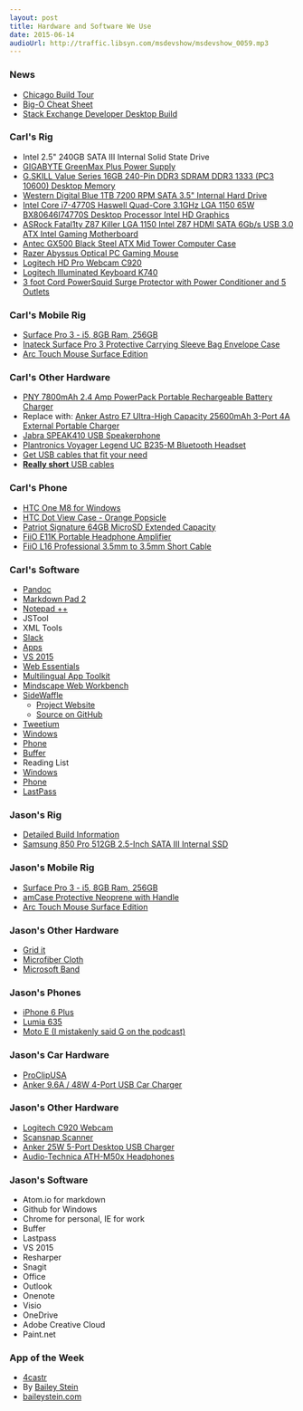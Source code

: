 ```yaml
---
layout: post
title: Hardware and Software We Use
date: 2015-06-14
audioUrl: http://traffic.libsyn.com/msdevshow/msdevshow_0059.mp3
---
```


### News

 - [Chicago Build Tour](https://chicago.build15.com/)
 - [Big-O Cheat Sheet](http://bigocheatsheet.com/)
 - [Stack Exchange Developer Desktop Build](http://nickcraver.com/desktop-build/)

### Carl's Rig

 - Intel 2.5" 240GB SATA III Internal Solid State Drive
 - [GIGABYTE GreenMax Plus Power Supply](http://www.newegg.com/Product/Product.aspx?Item=N82E16817233012)
 - [G.SKILL Value Series 16GB 240-Pin DDR3 SDRAM DDR3 1333 (PC3 10600) Desktop Memory](http://www.newegg.com/Product/Product.aspx?Item=N82E16820231608)
 - [Western Digital Blue 1TB 7200 RPM SATA 3.5" Internal Hard Drive](http://www.newegg.com/Product/Product.aspx?Item=N82E16822236339)
 - [Intel Core i7-4770S Haswell Quad-Core 3.1GHz LGA 1150 65W BX80646I74770S Desktop Processor Intel HD Graphics](http://www.newegg.com/Product/Product.aspx?Item=N82E16819116902)
 - [ASRock Fatal1ty Z87 Killer LGA 1150 Intel Z87 HDMI SATA 6Gb/s USB 3.0 ATX Intel Gaming Motherboard](http://www.newegg.com/Product/Product.aspx?Item=N82E16813157460)
 - [Antec GX500 Black Steel ATX Mid Tower Computer Case](http://www.newegg.com/Product/Product.aspx?Item=N82E16811129191)
 - [Razer Abyssus Optical PC Gaming Mouse](http://www.amazon.com/gp/product/B002XLR0JI?tag=ytechie-20)
 - [Logitech HD Pro Webcam C920](http://www.amazon.com/gp/product/B006JH8T3S?tag=ytechie-20)
 - [Logitech Illuminated Keyboard K740](http://www.amazon.com/gp/product/B001F51G16?tag=ytechie-20)
 - [3 foot Cord PowerSquid Surge Protector with Power Conditioner and 5 Outlets](http://www.amazon.com/gp/product/B0055YB7IA?tag=ytechie-20)

### Carl's Mobile Rig

 - [Surface Pro 3 - i5, 8GB Ram, 256GB](http://www.microsoftstore.com/store/msusa/en_US/pdp/Surface-Pro-3/productID.300190600?WT.mc_id=sp3pdp-hero)
  - [Inateck Surface Pro 3 Protective Carrying Sleeve Bag Envelope Case](http://www.amazon.com/gp/product/B00P259LFS?tag=ytechie-20)
  - [Arc Touch Mouse Surface Edition](http://www.microsoftstore.com/store/msusa/en_US/pdp/Arc-Touch-Mouse-Surface-Edition/productID.286866800)

### Carl's Other Hardware

 - [PNY 7800mAh 2.4 Amp PowerPack Portable Rechargeable Battery Charger](http://www.amazon.com/gp/product/B00B7UKVHY?tag=ytechie-20)
  - Replace with: [Anker Astro E7 Ultra-High Capacity 25600mAh 3-Port 4A External Portable  Charger](http://www.amazon.com/dp/B00M3073L4/?tag=ytechie-20)
 - [Jabra SPEAK410 USB Speakerphone](http://www.amazon.com/Jabra-SPEAK410-Speakerphone-Skype-other/dp/B007SHJIO2/?tag=ytechie-20)
 - [Plantronics Voyager Legend UC B235-M Bluetooth Headset](http://www.amazon.com/Plantronics-Voyager-Legend-Bluetooth-Headset/dp/B009ZJ3MSY/?tag=ytechie-20)
 - [Get USB cables that fit your need](http://www.amazon.com/gp/product/B00N8VT4FK?tag=ytechie-20)
 - [**Really short** USB cables](http://www.amazon.com/gp/product/B00N8VT4FK?tag=ytechie-20)

### Carl's Phone

 - [HTC One M8 for Windows](http://www.amazon.com/gp/product/B00M7DFJ0O?tag=ytechie-20)
 - [HTC Dot View Case - Orange Popsicle](http://www.amazon.com/gp/product/B00J62637C?tag=ytechie-20)
 - [Patriot Signature 64GB MicroSD Extended Capacity](http://www.newegg.com/Product/Product.aspx?Item=N82E16820220814)
 - [FiiO E11K Portable Headphone Amplifier](http://www.amazon.com/gp/product/B00MFMW29I?tag=ytechie-20)
 - [FiiO L16 Professional 3.5mm to 3.5mm Short Cable](http://www.amazon.com/L16-Professional-3-5mm-Short-Cable/dp/B00KL7C10O/?tag=ytechie-20)

### Carl's Software

 - [Pandoc](http://pandoc.org/)
 - [Markdown Pad 2](http://markdownpad.com/)
 - [Notepad ++](https://notepad-plus-plus.org/)
  - JSTool
  - XML Tools
 - [Slack](https://slack.com/)
  - [Apps](https://windev.slack.com/apps)
 - [VS 2015](https://www.visualstudio.com/en-us/downloads/visual-studio-2015-downloads-vs.aspx)
  - [Web Essentials](https://visualstudiogallery.msdn.microsoft.com/ee6e6d8c-c837-41fb-886a-6b50ae2d06a2)
  - [Multilingual App Toolkit](https://visualstudiogallery.msdn.microsoft.com/5e2a913c-709c-44e6-8b90-a552eede1903?SRC=VSIDE)
  - [Mindscape Web Workbench](https://visualstudiogallery.msdn.microsoft.com/2b96d16a-c986-4501-8f97-8008f9db141a?SRC=VSIDE)
  - [SideWaffle](https://visualstudiogallery.msdn.microsoft.com/a16c2d07-b2e1-4a25-87d9-194f04e7a698?SRC=VSIDE)
     - [Project Website](http://sidewaffle.com/)
     - [Source on GitHub](https://github.com/ligershark/side-waffle)
 - [Tweetium](http://tweetiumapp.com/)
  - [Windows](http://apps.microsoft.com/windows/en-us/app/tweetium/4071d364-44bf-47ce-9eb7-d527e6f182a2)
  - [Phone](https://www.windowsphone.com/s?appid=8f328427-666d-4b6d-8a58-042ff6a17e41)
 - [Buffer](https://buffer.com/app)
 - Reading List
  - [Windows](http://apps.microsoft.com/windows/en-us/app/windows-reading-list/98bc0b52-5e5c-4097-b58e-e8e859e1829f)
  - [Phone](https://www.windowsphone.com/s?appid=cb040d8c-f740-4393-9f59-431fa920b90a)
 - [LastPass](https://lastpass.com/)

### Jason's Rig

 - [Detailed Build Information](http://www.ytechie.com/2013/03/my-ivy-bridge-i7-build/)
 - [Samsung 850 Pro 512GB 2.5-Inch SATA III Internal SSD](http://www.amazon.com/gp/product/B00LF10KTO/?tag=ytechie-20)

### Jason's Mobile Rig

- [Surface Pro 3 - i5, 8GB Ram, 256GB](http://www.microsoftstore.com/store/msusa/en_US/pdp/Surface-Pro-3/productID.300190600?WT.mc_id=sp3pdp-hero)
 - [amCase Protective Neoprene with Handle](http://www.amazon.com/gp/product/B00DUN2PBQ/?tag=ytechie-20)
 - [Arc Touch Mouse Surface Edition](http://www.microsoftstore.com/store/msusa/en_US/pdp/Arc-Touch-Mouse-Surface-Edition/productID.286866800)


### Jason's Other Hardware

 - [Grid it](https://www.amazon.com/gp/product/B00479FQCM/?tag=ytechie-20)
 - [Microfiber Cloth](http://www.amazon.com/Microfiber-Cleaning-Cloth-Color-1-Count/dp/B00009PSZ2/?tag=ytechie-20)
 - [Microsoft Band](http://www.amazon.com/dp/B00P2QKNFO/?tag=ytechie-20)

### Jason's Phones
 - [iPhone 6 Plus](http://www.amazon.com/Apple-iPhone-Plus-Space-Unlocked/dp/B00NQGOODE/?tag=ytechie-20)
 - [Lumia 635](http://www.amazon.com/AT-Nokia-Lumia-635-Contract/dp/B00LBFFSNM/?tag=ytechie-20)
 - [Moto E (I mistakenly said G on the podcast)](http://www.amazon.com/gp/product/B00K0NRYF6/?tag=ytechie-20)

### Jason's Car Hardware

 - [ProClipUSA](http://www.proclipusa.com/)
 - [Anker 9.6A / 48W 4-Port USB Car Charger](http://www.amazon.com/gp/product/B00SSMRB9A/?tag=ytechie-20)

### Jason's Other Hardware

 - [Logitech C920 Webcam](http://www.amazon.com/Logitech-Webcam-Widescreen-Calling-Recording/dp/B006JH8T3S/?tag=ytechie-20)
 - [Scansnap Scanner](http://www.amazon.com/Fujitsu-ScanSnap-iX500-Scanner-PA03656-B005/dp/B00ATZ9QMO/?tag=ytechie-20)
 - [Anker 25W 5-Port Desktop USB Charger](http://www.amazon.com/gp/product/B00KBMRNQG/?tag=ytechie-20)
 - [Audio-Technica ATH-M50x Headphones](http://www.amazon.com/Audio-Technica-ATH-M50x-Professional-Monitor-Headphones/dp/B00HVLUR86/?tag=ytechie-20)

### Jason's Software

 - Atom.io for markdown
 - Github for Windows
 - Chrome for personal, IE for work
 - Buffer
 - Lastpass
 - VS 2015
  - Resharper
 - Snagit
 - Office
 - Outlook
 - Onenote
 - Visio
 - OneDrive
 - Adobe Creative Cloud
 - Paint.net

### App of the Week
 - [4castr](https://www.windowsphone.com/s?appid=bab2bc66-4fe6-43b7-bc63-e14902115875)
  - By [Bailey Stein](https://www.windowsphone.com/s?appid=bab2bc66-4fe6-43b7-bc63-e14902115875)
  -   [baileystein.com](http://www.baileystein.com/)

